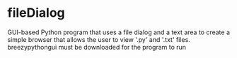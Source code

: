 # fileDialog
GUI-based Python program that uses a file dialog and a text area to create a simple browser that allows the user to view '.py' and '.txt' files. breezypythongui must be downloaded for the program to run
